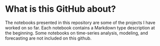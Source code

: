 # What is this GitHub about?
The notebooks presented in this repository are some of the projects I have worked on so far.
Each notebook contains a Markdown type description at the beginning.
Some notebooks on time-series analysis, modeling, and forecasting are not included on this github.
